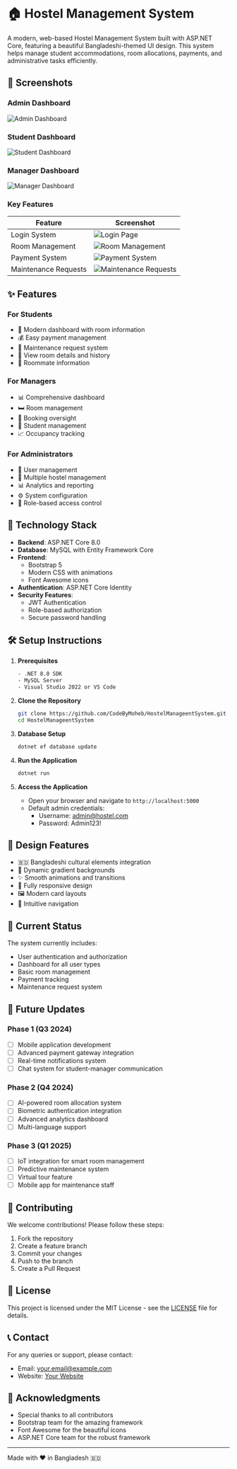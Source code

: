 # 🏠 Hostel Management System

A modern, web-based Hostel Management System built with ASP.NET Core, featuring a beautiful Bangladeshi-themed UI design. This system helps manage student accommodations, room allocations, payments, and administrative tasks efficiently.

## 📸 Screenshots

### Admin Dashboard
![Admin Dashboard](screenshots/admin-dashboard.png)

### Student Dashboard
![Student Dashboard](screenshots/student-dashboard.png)

### Manager Dashboard
![Manager Dashboard](screenshots/manager-dashboard.png)

### Key Features
| Feature | Screenshot |
|---------|------------|
| Login System | ![Login Page](screenshots/login-page.png) |
| Room Management | ![Room Management](screenshots/room-management.png) |
| Payment System | ![Payment System](screenshots/payment-system.png) |
| Maintenance Requests | ![Maintenance Requests](screenshots/maintenance-request.png) |

## ✨ Features

### For Students
- 🏡 Modern dashboard with room information
- 💰 Easy payment management
- 🔧 Maintenance request system
- 📝 View room details and history
- 👥 Roommate information

### For Managers
- 📊 Comprehensive dashboard
- 🛏️ Room management
- 📅 Booking oversight
- 👥 Student management
- 📈 Occupancy tracking

### For Administrators
- 👤 User management
- 🏢 Multiple hostel management
- 📊 Analytics and reporting
- ⚙️ System configuration
- 🔐 Role-based access control

## 🚀 Technology Stack

- **Backend**: ASP.NET Core 8.0
- **Database**: MySQL with Entity Framework Core
- **Frontend**: 
  - Bootstrap 5
  - Modern CSS with animations
  - Font Awesome icons
- **Authentication**: ASP.NET Core Identity
- **Security Features**:
  - JWT Authentication
  - Role-based authorization
  - Secure password handling

## 🛠️ Setup Instructions

1. **Prerequisites**
   ```bash
   - .NET 8.0 SDK
   - MySQL Server
   - Visual Studio 2022 or VS Code
   ```

2. **Clone the Repository**
   ```bash
   git clone https://github.com/CodeByMoheb/HostelManageentSystem.git
   cd HostelManageentSystem
   ```

3. **Database Setup**
   ```bash
   dotnet ef database update
   ```

4. **Run the Application**
   ```bash
   dotnet run
   ```

5. **Access the Application**
   - Open your browser and navigate to `http://localhost:5000`
   - Default admin credentials:
     - Username: admin@hostel.com
     - Password: Admin123!

## 🎨 Design Features

- 🇧🇩 Bangladeshi cultural elements integration
- 🌈 Dynamic gradient backgrounds
- ✨ Smooth animations and transitions
- 📱 Fully responsive design
- 🖼️ Modern card layouts
- 🎯 Intuitive navigation

## 🔄 Current Status

The system currently includes:
- User authentication and authorization
- Dashboard for all user types
- Basic room management
- Payment tracking
- Maintenance request system

## 🚀 Future Updates

### Phase 1 (Q3 2024)
- [ ] Mobile application development
- [ ] Advanced payment gateway integration
- [ ] Real-time notifications system
- [ ] Chat system for student-manager communication

### Phase 2 (Q4 2024)
- [ ] AI-powered room allocation system
- [ ] Biometric authentication integration
- [ ] Advanced analytics dashboard
- [ ] Multi-language support

### Phase 3 (Q1 2025)
- [ ] IoT integration for smart room management
- [ ] Predictive maintenance system
- [ ] Virtual tour feature
- [ ] Mobile app for maintenance staff

## 👥 Contributing

We welcome contributions! Please follow these steps:

1. Fork the repository
2. Create a feature branch
3. Commit your changes
4. Push to the branch
5. Create a Pull Request

## 📝 License

This project is licensed under the MIT License - see the [LICENSE](LICENSE) file for details.

## 📞 Contact

For any queries or support, please contact:
- Email: your.email@example.com
- Website: [Your Website](https://yourwebsite.com)

## 🙏 Acknowledgments

- Special thanks to all contributors
- Bootstrap team for the amazing framework
- Font Awesome for the beautiful icons
- ASP.NET Core team for the robust framework

---
Made with ❤️ in Bangladesh 🇧🇩

